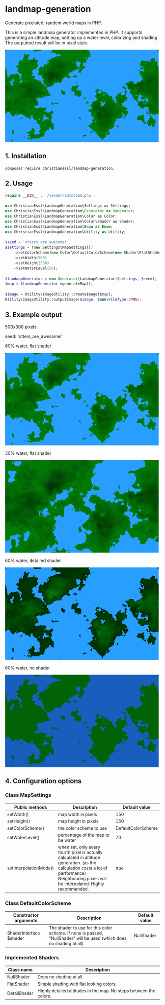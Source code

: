 # landmap-generation
Generate pixelated, random world maps in PHP.

This is a simple landmap generator implemented in PHP. 
It supports generating an altitude map, setting up a water level, colorizing and shading.
The outputted result will be in pixel style.

![Screenshot](/Images/example.png)

## 1. Installation

`composer require christianessl/landmap-generation`. 

## 2. Usage

``` php
require __DIR__ . '/vendor/autoload.php';

use ChristianEssl\LandmapGeneration\Settings as Settings;
use ChristianEssl\LandmapGeneration\Generator as Generator;
use ChristianEssl\LandmapGeneration\Color as Color;
use ChristianEssl\LandmapGeneration\Color\Shader as Shader;
use ChristianEssl\LandmapGeneration\Enum as Enum;
use ChristianEssl\LandmapGeneration\Utility as Utility;

$seed = 'otters_are_awesome!';
$settings = (new Settings\MapSettings())
    ->setColorScheme(new Color\DefaultColorScheme(new Shader\FlatShader()))
    ->setWidth(500)
    ->setHeight(300)
    ->setWaterLevel(60);

$landmapGenerator = new Generator\LandmapGenerator($settings, $seed);
$map = $landmapGenerator->generateMap();

$image = Utility\ImageUtility::createImage($map);
Utility\ImageUtility::outputImage($image, Enum\FileType::PNG);
```

## 3. Example output

500x300 pixels

seed: 'otters_are_awesome!'

60% water, flat shader

![Screenshot](/Images/example.png)

30% water, flat shader

![Screenshot](/Images/example_2.png)

60% water, detailed shader

![Screenshot](/Images/example_3.png)

60% water, no shader

![Screenshot](/Images/example_4.png)


## 4. Configuration options

### Class MapSettings
| Public methods | Description | Default value |
| ------------- |-------------| -----|
| setWidth()      | map width in pixels | 150 |
| setHeight()      | map height in pixels      | 150 |
| setColorScheme() | the color scheme to use | DefaultColorScheme |
| setWaterLevel() | percentage of the map to be water | 70 |
| setInterpolationMode() | when set, only every fourth pixel is actually calculated in altitude generation. (as the calculation costs a lot of performance) Neighbouring pixels will be interpolated. Highly recommended. | true |

### Class DefaultColorScheme
| Constructor arguments | Description | Default value |
| ------------- |-------------| -----|
| ShaderInterface $shader | The shader to use for this color scheme. If none is passed, "NullShader" will be used (which does no shading at all). | NullShader |

### Implemented Shaders
| Class name | Description |
| ------------- |-------------| 
| NullShader | Does no shading at all. |
| FlatShader | Simple shading with flat looking colors. |
| DetailShader | Highly detailed altitudes in the map. No steps between the colors. |
